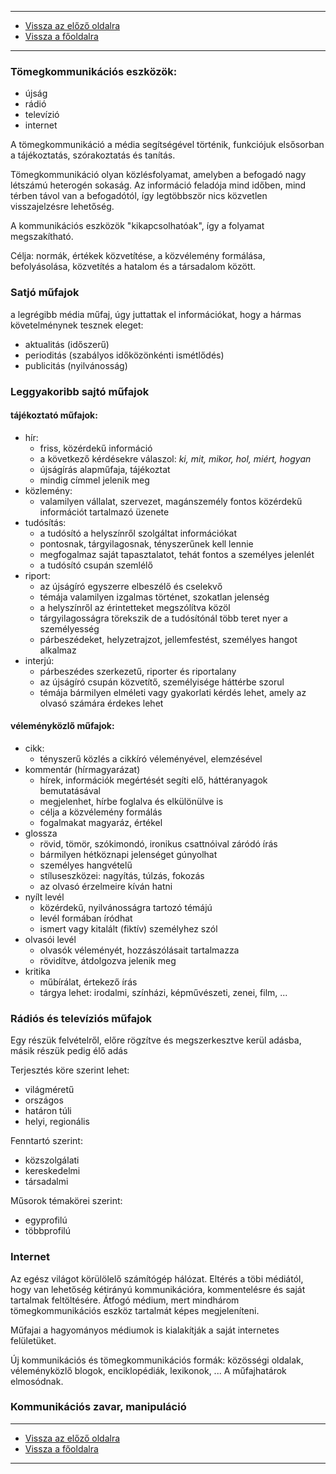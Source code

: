 
---

- [Vissza az előző oldalra](../nyelvtan.md)
- [Vissza a főoldalra](../../../../README.md)

---

### Tömegkommunikációs eszközök:
- újság
- rádió
- televízió
- internet

A tömegkommunikáció a média segítségével történik, funkciójuk elsősorban a tájékoztatás, szórakoztatás és tanítás.

Tömegkommunikáció olyan közlésfolyamat, amelyben a befogadó nagy létszámú heterogén sokaság. Az információ feladója mind időben, mind térben távol van a befogadótól, így legtöbbször nics közvetlen visszajelzésre lehetőség.

A kommunikációs eszközök "kikapcsolhatóak", így a folyamat megszakítható.

Célja: normák, értékek közvetítése, a közvélemény formálása, befolyásolása, közvetítés a hatalom és a társadalom között.

### Satjó műfajok

a legrégibb média műfaj, úgy juttattak el információkat, hogy a hármas követelménynek tesznek eleget:
- aktualitás (időszerű)
- perioditás (szabályos időközönkénti ismétlődés)
- publicitás (nyilvánosság)

### Leggyakoribb sajtó műfajok

#### tájékoztató műfajok:
- hír:
   - friss, közérdekű információ
   - a következő kérdésekre válaszol: *ki, mit, mikor, hol, miért, hogyan*
   - újságírás alapműfaja, tájékoztat
   - mindig címmel jelenik meg
- közlemény:
   - valamilyen vállalat, szervezet, magánszemély fontos közérdekű információt tartalmazó üzenete
- tudósítás:
   - a tudósító a helyszínről szolgáltat információkat
   - pontosnak, tárgyilagosnak, tényszerűnek kell lennie
   - megfogalmaz saját tapasztalatot, tehát fontos a személyes jelenlét
   - a tudósító csupán szemlélő
- riport:
   - az újságíró egyszerre elbeszélő és cselekvő
   - témája valamilyen izgalmas történet, szokatlan jelenség
   - a helyszínről az érintetteket megszólítva közöl
   - tárgyilagosságra törekszik de a tudósítónál több teret nyer a személyesség
   - párbeszédeket, helyzetrajzot, jellemfestést, személyes hangot alkalmaz
- interjú:
   - párbeszédes szerkezetű, riporter és riportalany
   - az újságíró csupán közvetítő, személyisége háttérbe szorul
   - témája bármilyen elméleti vagy gyakorlati kérdés lehet, amely az olvasó számára érdekes lehet 

#### véleményközlő műfajok:

- cikk:
   - tényszerű közlés a cikkíró véleményével, elemzésével
- kommentár (hírmagyarázat)
   - hírek, információk megértését segíti elő, háttéranyagok bemutatásával
   - megjelenhet, hírbe foglalva és elkülönülve is
   - célja a közvélemény formálás
   - fogalmakat magyaráz, értékel
- glossza
   - rövid, tömör, szókimondó, ironikus csattnóival záródó írás
   - bármilyen hétköznapi jelenséget gúnyolhat
   - személyes hangvételű
   - stíluseszközei: nagyítás, túlzás, fokozás
   - az olvasó érzelmeire kíván hatni
- nyílt levél
   - közérdekű, nyilvánosságra tartozó témájú
   - levél formában íródhat
   - ismert vagy kitalált (fiktív) személyhez szól
- olvasói levél
   - olvasók véleményét, hozzászólásait tartalmazza
   - rövidítve, átdolgozva jelenik meg
- kritika
   - műbírálat, értekező írás
   - tárgya lehet: irodalmi, színházi, képművészeti, zenei, film, ...

### Rádiós és televíziós műfajok

Egy részük felvételről, előre rögzítve és megszerkesztve kerül adásba, másik részük pedig élő adás

Terjesztés köre szerint lehet:
- világméretű
- országos
- határon túli
- helyi, regionális

Fenntartó szerint:
- közszolgálati
- kereskedelmi
- társadalmi

Műsorok témakörei szerint:
- egyprofilú
- többprofilú

### Internet

Az egész világot körülölelő számítógép hálózat.
Eltérés a töbi médiától, hogy van lehetőség kétirányú kommunikációra, kommentelésre és saját tartalmak feltöltésére.
Átfogó médium, mert mindhárom tömegkommunikációs eszköz tartalmát képes megjeleníteni.

Műfajai a hagyományos médiumok is kialakítják a saját internetes felületüket.

Új kommunikációs és tömegkommunikációs formák: közösségi oldalak, véleményközlő blogok, enciklopédiák, lexikonok, ...
A műfajhatárok elmosódnak.

### Kommunikációs zavar, manipuláció

---

- [Vissza az előző oldalra](../nyelvtan.md)
- [Vissza a főoldalra](../../../../README.md)

---